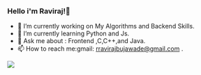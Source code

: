 ### Hello  i'm Raviraj!👋

- 🔭 I’m currently working on My Algorithms and Backend Skills.
- 🌱 I’m currently learning Python and Js.
- 💬 Ask me about : Frontend ,C,C++,and Java.
- 📫 How to reach me:gmail: rravirajbujawade@gmail.com .

![](https://komarev.com/ghpvc/?username=Raviraj39&color=dc143c)


